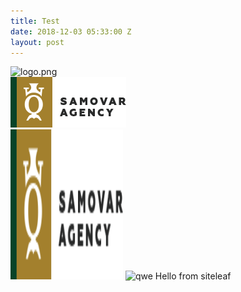 ```yaml
---
title: Test
date: 2018-12-03 05:33:00 Z
layout: post
---
```


![logo.png](/uploads/logo.png)  
![logo.png](assets/logo.png)  
<img src="/assets/logo.png" alt="sinatra with a tux" width="180" height="240"/>
![qwe](https://www.webhostwhat.com/wp-content/uploads/Host-Jekyll-Blog-514x300.jpg)
Hello from siteleaf